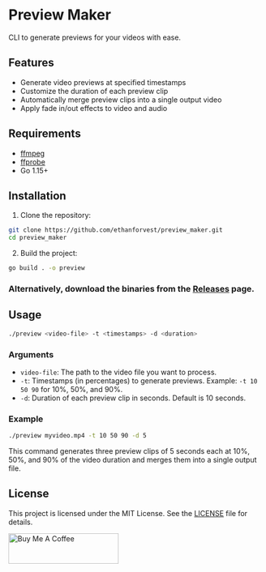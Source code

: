 # Preview Maker

CLI to generate previews for your videos with ease.

## Features

- Generate video previews at specified timestamps
- Customize the duration of each preview clip
- Automatically merge preview clips into a single output video
- Apply fade in/out effects to video and audio

## Requirements

- [ffmpeg](https://ffmpeg.org/)
- [ffprobe](https://ffmpeg.org/ffprobe.html)
- Go 1.15+

## Installation

1. Clone the repository:

```sh
git clone https://github.com/ethanforvest/preview_maker.git
cd preview_maker
```

2. Build the project:

```sh
go build . -o preview
```

### Alternatively, download the binaries from the [Releases](https://github.com/ethanforvest/preview_maker/releases) page.

## Usage

```sh
./preview <video-file> -t <timestamps> -d <duration>
```

### Arguments

- `video-file`: The path to the video file you want to process.
- `-t`: Timestamps (in percentages) to generate previews. Example: `-t 10 50 90` for 10%, 50%, and 90%.
- `-d`: Duration of each preview clip in seconds. Default is 10 seconds.

### Example

```sh
./preview myvideo.mp4 -t 10 50 90 -d 5
```

This command generates three preview clips of 5 seconds each at 10%, 50%, and 90% of the video duration and merges them into a single output file.

## License

This project is licensed under the MIT License. See the [LICENSE](LICENSE) file for details.

<a href="https://www.buymeacoffee.com/ethanforvest" target="_blank"><img src="https://cdn.buymeacoffee.com/buttons/v2/default-yellow.png" alt="Buy Me A Coffee" style="height: 60px !important;width: 217px !important;" ></a>
